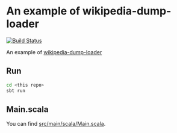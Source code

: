 # An example of wikipedia-dump-loader
[![Build Status](https://travis-ci.org/nwtgck/wikipedia-dump-loader-example-scala.svg?branch=master)](https://travis-ci.org/nwtgck/wikipedia-dump-loader-example-scala)

An example of [wikipedia-dump-loader](https://github.com/nwtgck/wikipedia-dump-loader-scala)

## Run

```bash
cd <this repo>
sbt run
```

## Main.scala

You can find [src/main/scala/Main.scala](src/main/scala/Main.scala).

